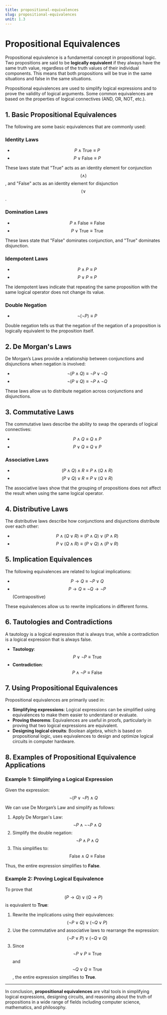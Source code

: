 ```yaml
---
title: propositional-equivalences
slug: propositional-equivalences
unit: 1.3
---
```

# Propositional Equivalences

Propositional equivalence is a fundamental concept in propositional logic. Two propositions are said to be **logically equivalent** if they always have the same truth value, regardless of the truth values of their individual components. This means that both propositions will be true in the same situations and false in the same situations.

Propositional equivalences are used to simplify logical expressions and to prove the validity of logical arguments. Some common equivalences are based on the properties of logical connectives (AND, OR, NOT, etc.).

## 1. **Basic Propositional Equivalences**

The following are some basic equivalences that are commonly used:

### **Identity Laws**
- $$ P \land \text{True} \equiv P $$
- $$ P \lor \text{False} \equiv P $$

These laws state that "True" acts as an identity element for conjunction $$(\land)$$, and "False" acts as an identity element for disjunction $$(\lor$$.

### **Domination Laws**
- $$ P \land \text{False} \equiv \text{False} $$
- $$ P \lor \text{True} \equiv \text{True} $$

These laws state that "False" dominates conjunction, and "True" dominates disjunction.

### **Idempotent Laws**
- $$ P \land P \equiv P $$
- $$ P \lor P \equiv P $$

The idempotent laws indicate that repeating the same proposition with the same logical operator does not change its value.

### **Double Negation**
- $$ \neg (\neg P) \equiv P $$

Double negation tells us that the negation of the negation of a proposition is logically equivalent to the proposition itself.

## 2. **De Morgan's Laws**

De Morgan’s Laws provide a relationship between conjunctions and disjunctions when negation is involved:

- $$ \neg (P \land Q) \equiv \neg P \lor \neg Q $$
- $$ \neg (P \lor Q) \equiv \neg P \land \neg Q $$

These laws allow us to distribute negation across conjunctions and disjunctions.

## 3. **Commutative Laws**

The commutative laws describe the ability to swap the operands of logical connectives:

- $$ P \land Q \equiv Q \land P $$
- $$ P \lor Q \equiv Q \lor P $$

### **Associative Laws**
- $$ (P \land Q) \land R \equiv P \land (Q \land R) $$
- $$ (P \lor Q) \lor R \equiv P \lor (Q \lor R) $$

The associative laws show that the grouping of propositions does not affect the result when using the same logical operator.

## 4. **Distributive Laws**

The distributive laws describe how conjunctions and disjunctions distribute over each other:

- $$ P \land (Q \lor R) \equiv (P \land Q) \lor (P \land R) $$
- $$ P \lor (Q \land R) \equiv (P \lor Q) \land (P \lor R)$$

## 5. **Implication Equivalences**

The following equivalences are related to logical implications:

- $$ P \to Q \equiv \neg P \lor Q $$
- $$ P \to Q \equiv \neg Q \to \neg P $$ (Contrapositive)

These equivalences allow us to rewrite implications in different forms.

## 6. **Tautologies and Contradictions**

A tautology is a logical expression that is always true, while a contradiction is a logical expression that is always false.

- **Tautology**: $$ P \lor \neg P \equiv \text{True} $$
- **Contradiction**: $$ P \land \neg P \equiv \text{False} $$

## 7. **Using Propositional Equivalences**

Propositional equivalences are primarily used in:
- **Simplifying expressions**: Logical expressions can be simplified using equivalences to make them easier to understand or evaluate.
- **Proving theorems**: Equivalences are useful in proofs, particularly in proving that two logical expressions are equivalent.
- **Designing logical circuits**: Boolean algebra, which is based on propositional logic, uses equivalences to design and optimize logical circuits in computer hardware.

## 8. **Examples of Propositional Equivalence Applications**

### Example 1: Simplifying a Logical Expression

Given the expression:  
$$ \neg (P \lor \neg P) \land Q $$

We can use De Morgan’s Law and simplify as follows:  
1. Apply De Morgan's Law:  
   $$ \neg P \land \neg \neg P \land Q $$
2. Simplify the double negation:  
   $$ \neg P \land P \land Q $$
3. This simplifies to:  
   $$ \text{False} \land Q \equiv \text{False} $$

Thus, the entire expression simplifies to **False**.

### Example 2: Proving Logical Equivalence

To prove that $$ (P \to Q) \lor (Q \to P) $$ is equivalent to **True**:

1. Rewrite the implications using their equivalences:  
   $$ (\neg P \lor Q) \lor (\neg Q \lor P) $$
2. Use the commutative and associative laws to rearrange the expression:  
   $$ (\neg P \lor P) \lor (\neg Q \lor Q) $$
3. Since $$ \neg P \lor P \equiv \text{True} $$ and $$ \neg Q \lor Q \equiv \text{True} $$, the entire expression simplifies to **True**.

---

In conclusion, **propositional equivalences** are vital tools in simplifying logical expressions, designing circuits, and reasoning about the truth of propositions in a wide range of fields including computer science, mathematics, and philosophy.
